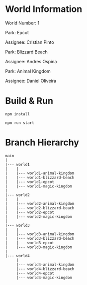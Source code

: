World Information
=================

World Number: 1

Park: Epcot

Assignee: Cristian Pinto

Park: Blizzard Beach

Assignee: Andres Ospina

Park: Animal Kingdom

Assignee: Daniel Oliveira

Build & Run
===========

`npm install`

`npm run start`

Branch Hierarchy
================

```
main
|
|--- world1
|    |
|    |--- world1-animal-kingdom
|    |--- world1-blizzard-beach
|    |--- world1-epcot
|    |--- world1-magic-kingdom
|
|--- world2
|    |
|    |--- world2-animal-kingdom
|    |--- world2-blizzard-beach
|    |--- world2-epcot
|    |--- world2-magic-kingdom
|
|--- world3
|    |
|    |--- world3-animal-kingdom
|    |--- world3-blizzard-beach
|    |--- world3-epcot
|    |--- world3-magic-kingdom
|
|--- world4
     |
     |--- world4-animal-kingdom
     |--- world4-blizzard-beach
     |--- world4-epcot
     |--- world4-magic-kingdom
```